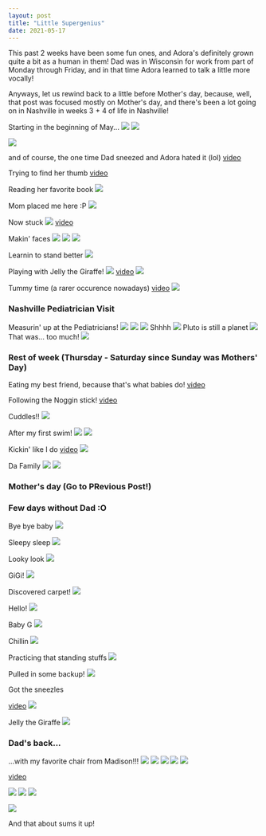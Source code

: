 ```yaml
---
layout: post
title: "Little Supergenius"
date: 2021-05-17
---
```


This past 2 weeks have been some fun ones, and Adora's definitely grown quite a bit as a human in them! Dad was in Wisconsin for work from part of Monday through Friday, and in that time Adora learned to talk a little more vocally!

Anyways, let us rewind back to a little before Mother's day, because, well, that post was focused mostly on Mother's day, and there's been a lot going on in Nashville in weeks 3 + 4 of life in Nashville!

Starting in the beginning of May...
![](/assets/img/2021-05-18-05-12-30.png)
![](/assets/img/2021-05-18-05-12-40.png)

![](/assets/img/2021-05-18-05-12-58.png)

and of course, the one time Dad sneezed and Adora hated it (lol)
[video](https://photos.app.goo.gl/TuZ4d5kDbGtXpcg39)

Trying to find her thumb
[video](https://photos.app.goo.gl/jXnMpRyUQTojJS8Z7)

Reading her favorite book
![](/assets/img/2021-05-18-05-15-06.png)

Mom placed me here :P 
![](/assets/img/2021-05-18-05-15-36.png)

Now stuck
![](/assets/img/2021-05-18-05-16-01.png)
[video](https://photos.app.goo.gl/sp4XXzL5bY8FpwRc9)

Makin' faces
![](/assets/img/2021-05-18-05-17-02.png)
![](/assets/img/2021-05-18-05-17-16.png)
![](/assets/img/2021-05-18-05-17-27.png)

Learnin to stand better
![](/assets/img/2021-05-18-05-18-08.png)

Playing with Jelly the Giraffe!
![](/assets/img/2021-05-18-05-19-08.png)
[video](https://photos.app.goo.gl/zEBbBDavaf4Am3yR8)
![](/assets/img/2021-05-18-05-19-26.png)

Tummy time (a rarer occurence nowadays)
[video](https://photos.app.goo.gl/X1NBgxev6R7dGY2j8)
![](/assets/img/2021-05-18-05-21-01.png)

### Nashville Pediatrician Visit
Measurin' up at the Pediatricians!
![](/assets/img/2021-05-18-05-21-43.png)
![](/assets/img/2021-05-18-05-21-30.png)
![](/assets/img/2021-05-18-05-21-57.png)
Shhhh
![](/assets/img/2021-05-18-05-22-10.png)
Pluto is still a planet
![](/assets/img/2021-05-18-05-22-38.png)
That was... too much!
![](/assets/img/2021-05-18-05-23-07.png)


### Rest of week (Thursday - Saturday since Sunday was Mothers' Day)
Eating my best friend, because that's what babies do!
[video](https://photos.app.goo.gl/vcegr6hvJGhtTGV59)

Following the Noggin stick!
[video](https://photos.app.goo.gl/iTeVrNou2cKcxtKcA)

Cuddles!!
![](/assets/img/2021-05-18-05-26-28.png)

After my first swim!
![](/assets/img/2021-05-18-05-29-57.png)
![](/assets/img/2021-05-18-05-29-07.png)

Kickin' like I do
[video](https://photos.app.goo.gl/4Be24JkfpUoMdBNx8)
![](/assets/img/2021-05-18-05-30-47.png)

Da Family
![](/assets/img/2021-05-18-05-31-20.png)
![](/assets/img/2021-05-18-05-31-48.png)

### Mother's day (Go to PRevious Post!)

### Few days without Dad :O
Bye bye baby
![](/assets/img/2021-05-18-05-33-17.png)

Sleepy sleep
![](/assets/img/2021-05-18-05-33-47.png)

Looky look
![](/assets/img/2021-05-18-05-34-06.png)

GiGi!
![](/assets/img/2021-05-18-05-34-27.png)

Discovered carpet!
![](/assets/img/2021-05-18-05-34-59.png)

Hello!
![](/assets/img/2021-05-18-05-35-47.png)

Baby G
![](/assets/img/2021-05-18-05-36-03.png)

Chillin
![](/assets/img/2021-05-18-05-36-22.png)

Practicing that standing stuffs
![](/assets/img/2021-05-18-05-36-49.png)

Pulled in some backup!
![](/assets/img/2021-05-18-05-37-09.png)

Got the sneezles

[video](https://photos.app.goo.gl/NPPznaPLEcxTBzcD7)
![](/assets/img/2021-05-18-05-38-08.png)

Jelly the Giraffe
![](/assets/img/2021-05-18-05-38-27.png)

### Dad's back...
...with my favorite chair from Madison!!!
![](/assets/img/2021-05-18-05-38-52.png)
![](/assets/img/2021-05-18-05-39-24.png)
![](/assets/img/2021-05-18-05-39-54.png)
![](/assets/img/2021-05-18-05-40-02.png)
![](/assets/img/2021-05-18-05-39-41.png)

[video](https://photos.app.goo.gl/FGEKeeYmjd2TwxCy8)

![](/assets/img/2021-05-18-05-41-01.png)
![](/assets/img/2021-05-18-05-41-15.png)
![](/assets/img/2021-05-18-05-41-24.png)

![](/assets/img/2021-05-18-05-44-27.png)

And that about sums it up!